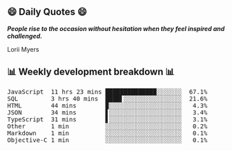 ## 😄 Daily Quotes 😄

_**People rise to the occasion without hesitation when they feel inspired and challenged.**_

Lorii Myers



## 📊 Weekly development breakdown 📊

<pre>JavaScript  11 hrs 23 mins ██████████████░░░░░░░  67.1%
SQL         3 hrs 40 mins  ████▌░░░░░░░░░░░░░░░░  21.6%
HTML        44 mins        ▉░░░░░░░░░░░░░░░░░░░░   4.3%
JSON        34 mins        ▋░░░░░░░░░░░░░░░░░░░░   3.4%
TypeScript  31 mins        ▋░░░░░░░░░░░░░░░░░░░░   3.1%
Other       1 min          ░░░░░░░░░░░░░░░░░░░░░   0.2%
Markdown    1 min          ░░░░░░░░░░░░░░░░░░░░░   0.1%
Objective-C 1 min          ░░░░░░░░░░░░░░░░░░░░░   0.1%</pre>